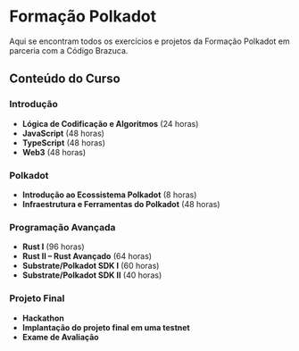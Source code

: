 # Formação Polkadot

Aqui se encontram todos os exercícios e projetos da Formação Polkadot em parceria com a Código Brazuca.

## Conteúdo do Curso

### Introdução
- **Lógica de Codificação e Algoritmos** (24 horas)
- **JavaScript** (48 horas)
- **TypeScript** (48 horas)
- **Web3** (48 horas)

### Polkadot
- **Introdução ao Ecossistema Polkadot** (8 horas)
- **Infraestrutura e Ferramentas do Polkadot** (48 horas)

### Programação Avançada
- **Rust I** (96 horas)
- **Rust II – Rust Avançado** (64 horas)
- **Substrate/Polkadot SDK I** (60 horas)
- **Substrate/Polkadot SDK II** (40 horas)

### Projeto Final
- **Hackathon**
- **Implantação do projeto final em uma testnet**
- **Exame de Avaliação**
